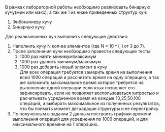 

В рамках лабораторной работы необходимо 
реализовать бинарную кучу(мин или макс), а так же 1 из ниже приведенных структур куч:
1. Фибоначиеву кучу
2. Бинарную кучу

Для реализованных куч выполнить следующие действия:
1. Наполнить кучу N кол-ва элементов (где N = 10 ^ i, i от 3 до 7).
2. После заполнения кучи необходимо провести следующие тесты:
   1. 1000 раз найти минимум/максимум
   2. 1000 раз удалить минимум/максимум
   3. 1000 раз добавить новый элемент в кучу  
   Для всех операция требуется замерить время на выполнения всей 1000 операций и рассчитать время на одну операцию, а так же запомнить максимальное время которое требуется на выполнение одной операции если язык позволяет его зафиксировать, если не позволяет воспользоваться хитростью и расчитывать усредненное время на каждые 10,25,50,100 операций, и выбирать максимальное из полученных результатов, что бы поймать момент деградации структуры и ее перестройку.
3. По полученным в задании 2 данным построить графики времени выполнения операций для усреднения по 1000 операций, и для максимального времени на 1 операцию..

